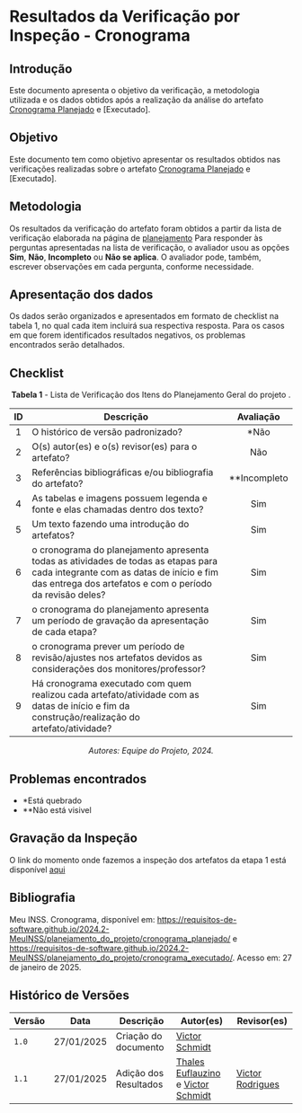 # Resultados da Verificação por Inspeção - Cronograma

## Introdução

Este documento apresenta o objetivo da verificação, a metodologia utilizada e os dados obtidos após a realização da análise do artefato [Cronograma Planejado](https://requisitos-de-software.github.io/2024.2-MeuINSS/planejamento_do_projeto/cronograma_planejado/) e [Executado].

## Objetivo

Este documento tem como objetivo apresentar os resultados obtidos nas verificações realizadas sobre o artefato [Cronograma Planejado](https://requisitos-de-software.github.io/2024.2-MeuINSS/planejamento_do_projeto/cronograma_planejado/) e [Executado].

## Metodologia

Os resultados da verificação do artefato foram obtidos a partir da lista de verificação elaborada na página de [planejamento](../entrega1/planej2-e1.md) Para responder às perguntas apresentadas na lista de verificação, o avaliador usou as opções **Sim**, **Não**, **Incompleto** ou **Não se aplica**. O avaliador pode, também, escrever observações em cada pergunta, conforme necessidade.

## Apresentação dos dados

Os dados serão organizados e apresentados em formato de checklist na tabela 1, no qual cada item incluirá sua respectiva resposta. Para os casos em que forem identificados resultados negativos, os problemas encontrados serão detalhados.

## Checklist

<center>

**Tabela 1** - Lista de Verificação dos Itens do Planejamento Geral do projeto .

|        ID        | Descrição                                                                                                           | Avaliação  |
| :--------------: | ------------------------------------------------------------------------------------------------------------------- | :--------: | 
| 1 | O histórico de versão padronizado? | *Não |
| 2 | O(s) autor(es) e o(s) revisor(es) para o artefato? | Não |
| 3 | Referências bibliográficas e/ou bibliografia do artefato? | **Incompleto |
| 4 | As tabelas e imagens possuem legenda e fonte e elas chamadas dentro dos texto? | Sim |
| 5 | Um texto fazendo uma introdução do artefatos? | Sim |
| 6 | o cronograma do planejamento apresenta todas as atividades de todas as etapas para cada integrante com as datas de início e fim das entrega dos artefatos e com o período da revisão deles? | Sim | 
| 7 | o cronograma do planejamento apresenta um período de gravação da apresentação de cada etapa? | Sim |
| 8 | o cronograma prever um período de revisão/ajustes nos artefatos devidos as considerações dos monitores/professor? | Sim |
| 9 | Há cronograma executado com quem realizou cada artefato/atividade com as datas de início e fim da construção/realização do artefato/atividade? | Sim |

_Autores: Equipe do Projeto, 2024._

</center>

## Problemas encontrados

- *Está quebrado 
- **Não está visivel
  
## Gravação da Inspeção

O link do momento onde fazemos a inspeção dos artefatos da etapa 1 está disponível [aqui](https://youtu.be/Ya5oS1VJNi8?t=34) 

## Bibliografia

Meu INSS. Cronograma, disponível em: https://requisitos-de-software.github.io/2024.2-MeuINSS/planejamento_do_projeto/cronograma_planejado/ e https://requisitos-de-software.github.io/2024.2-MeuINSS/planejamento_do_projeto/cronograma_executado/. Acesso em: 27 de janeiro de 2025.


## Histórico de Versões

| Versão  | Data | Descrição | Autor(es) | Revisor(es) |
| -------- | ------ | ------ | ---------- | ---------- |
| `1.0` | 27/01/2025 | Criação do documento  | [Victor Schmidt](https://github.com/moonshinerd) |  |
| `1.1` | 27/01/2025 | Adição dos Resultados  | [Thales Euflauzino](https://github.com/thaleseuflauzino) e [Victor Schmidt](https://github.com/moonshinerd) | [Victor Rodrigues](https://github.com/ViictorHugoo) |